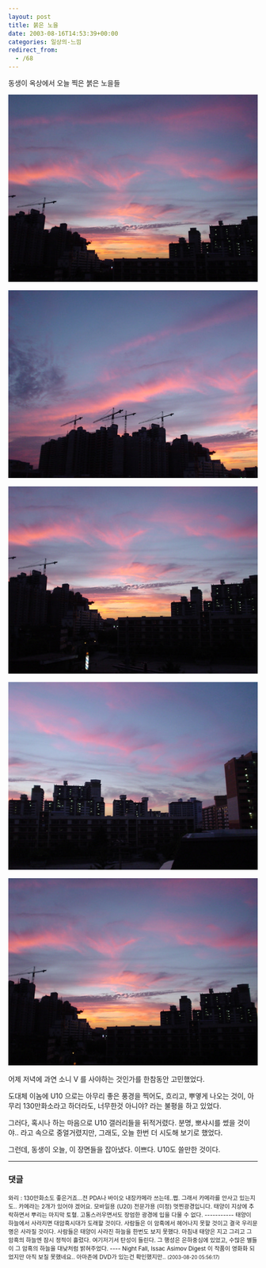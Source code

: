 ```yaml
---
layout: post
title: 붉은 노을
date: 2003-08-16T14:53:39+00:00
categories: 일상의-느낌
redirect_from:
  - /68
---
```


동생이 옥상에서 오늘 찍은 붉은 노을들

![ ](/assets/media/logs_archives_DSC01433.jpg)

![ ](/assets/media/logs_archives_DSC01434.jpg)

![ ](/assets/media/logs_archives_DSC01435.jpg)

![ ](/assets/media/logs_archives_DSC01436.jpg)

![ ](/assets/media/logs_archives_DSC01437.jpg)

어제 저녁에 과연 소니 V 를 사야하는 것인가를 한참동안 고민했었다.

도대체 이놈에 U10 으로는 아무리 좋은 풍경을 찍어도, 흐리고, 뿌옇게 나오는 것이, 아무리 130만화소라고 하더라도, 너무한것 아니야? 라는 불평을 하고 있었다.

그러다, 혹시나 하는 마음으로 U10 갤러리들을 뒤적거렸다. 분명, 뽀샤시를 썼을 것이야.. 라고 속으로 중얼거렸지만, 그래도, 오늘 한번 더 시도해 보기로 했었다.

그런데, 동생이 오늘, 이 장면들을 잡아냈다. 이쁘다. U10도 쓸만한 것이다.

* * *

### 댓글



<!--- cmt:143 --->
<!--- mail: --->
<!--- parent:0 --->

<small class=comment>와리 : 130만화소도 좋은거죠...전 PDA나 바이오 내장카메라 쓰는데..쩝. 그래서 카메라를 안사고 있는지도.. 카메라는 2개가 있어야 겠어요. 모바일용 (U20) 전문가용 (미정)  멋찐광경입니다. 태양이 지상에 추락하면서 뿌리는 마지막 토혈. 고통스러우면서도 장엄한 광경에 입을 다물 수 없다.  ----------- 태양이 하늘에서 사라지면 대암흑시대가 도래할 것이다. 사람들은 이 암흑에서 헤어나지 못할 것이고 결국 우리문명은 사라질 것이다.  사람들은 태양이 사라진 하늘을 한번도 보지 못했다. 마침내 태양은 지고 그리고 그 암흑의 하늘엔 잠시 정적이 흘렀다.  여기저기서 탄성이 들린다. 그 행성은 은하중심에 있었고, 수많은 별들이 그 암흑의 하늘을 대낮처럼 밝혀주었다.  ---- Night Fall, Issac Asimov Digest  이 작품이 영화화 되었지만 아직 보질 못했네요.. 아마존에 DVD가 있는건 확인했지만.. <small>(2003-08-20 05:56:17)</small></small>

